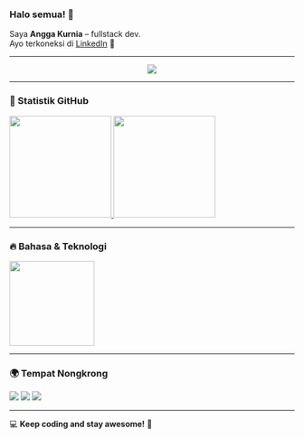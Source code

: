 ### Halo semua! 👋

Saya **Angga Kurnia** – fullstack dev.  
Ayo terkoneksi di [LinkedIn](https://www.linkedin.com/in/angkrnia/) 🚀  

---

<p align="center">
  <a href="https://github.com/angkrnia">
    <img src="https://readme-typing-svg.herokuapp.com?font=Fira+Code&weight=600&size=22&pause=1000&color=36BCF7&width=435&lines=Welcome+to+my+GitHub!;Code%2C+Learn%2C+Repeat!;Let's+build+something+awesome!">
  </a>
</p>

---

### 🚀 Statistik GitHub

<p align="left">
  <a href="https://github.com/angkrnia">
    <img height="180em" src="https://github-readme-stats.vercel.app/api?username=angkrnia&show_icons=true&theme=algolia&include_all_commits=true&count_private=true"/>
    <img height="180em" src="https://github-readme-streak-stats.herokuapp.com?user=angkrnia&theme=algolia&hide_border=false"/>
  </a>
</p>

---

### 🔥 Bahasa & Teknologi

<p align="left">
  <a href="https://github.com/angkrnia">
    <img height="150em" src="https://github-readme-stats.vercel.app/api/top-langs/?username=angkrnia&layout=compact&langs_count=8&theme=algolia"/>
  </a>
</p>

---

### 🌍 Tempat Nongkrong
<p align="left">
  <a href="https://www.linkedin.com/in/angkrnia/"><img src="https://img.shields.io/badge/LinkedIn-blue?style=for-the-badge&logo=linkedin&logoColor=white"></a>
  <a href="https://github.com/angkrnia"><img src="https://img.shields.io/badge/GitHub-black?style=for-the-badge&logo=github"></a>
  <a href="https://twitter.com/angkrnia"><img src="https://img.shields.io/badge/Twitter-blue?style=for-the-badge&logo=twitter"></a>
</p>

---

💻 **Keep coding and stay awesome!** 🚀
